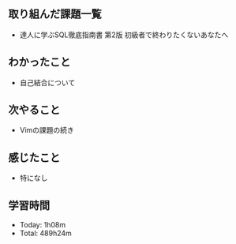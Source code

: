 ## 取り組んだ課題一覧
- 達人に学ぶSQL徹底指南書 第2版 初級者で終わりたくないあなたへ
## わかったこと
- 自己結合について
## 次やること
- Vimの課題の続き
## 感じたこと
- 特になし
## 学習時間
- Today: 1h08m
- Total: 489h24m
